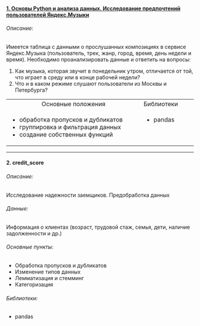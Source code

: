 #### [1. Основы Python и анализа данных. Исследование предпочтений пользователей Яндекс.Музыки](https://github.com/kisslitsyn/ya.practicum/blob/master/01_music.ipynb)

###### Описание: 
Имеется таблица с данными о прослушанных композициях в сервисе Яндекс.Музыка (пользователь, трек, жанр, город, время, день недели и время). Необходимо проанализировать данные и ответить на вопросы:
1. Как музыка, которая звучит в понедельник утром, отличается от той, что играет в среду или в конце рабочей недели? 
2. Что и в каком режиме слушают пользователи из Москвы и Петербурга?

<table width="100%" >
    <tr>
      <td width="800" align="center"> Основные положения </td> 
      <td width="200"> Библиотеки </td> 
    </tr> 
    <tr>
     <td align="left" >
       <ul> 
         <li> обработка пропусков и дубликатов </li> 
         <li> группировка и фильтрация данных </li>
         <li> создание собственных функций </li> 
       </ul> 
      </td> 
     <td valign="top" align="left" >  
       <ul> 
         <li> pandas </li> 
       </ul> </td> 
    </tr> 
   </table> 

---

#### 2. credit_score

###### Описание: 
Исследование надежности заемщиков. Предобработка данных

###### Данные:
Информация о клиентах (возраст, трудовой стаж, семья, дети, наличие задолженности и др.)

###### Основные пункты:
- Обработка пропусков и дубликатов
- Изменение типов данных
- Лемматизация и стемминг
- Категоризация

###### Библиотеки:
- pandas

